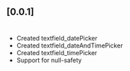 ## [0.0.1]
#
* Created textfield_datePicker
* Created textfield_dateAndTimePicker
* Created textfield_timePicker
* Support for null-safety
